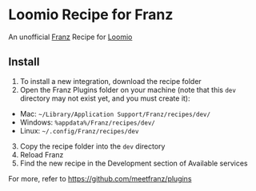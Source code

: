 # Loomio Recipe for Franz

An unofficial [Franz](https://meetfranz.com) Recipe for [Loomio](https://Loomio.org)


## Install

1. To install a new integration, download the recipe folder
2. Open the Franz Plugins folder on your machine (note that this `dev` directory may not exist yet, and you must create it):
  * Mac: `~/Library/Application Support/Franz/recipes/dev/`
  * Windows: `%appdata%/Franz/recipes/dev/`
  * Linux: `~/.config/Franz/recipes/dev`
3. Copy the recipe folder into the `dev` directory
4. Reload Franz
5. Find the new recipe in the Development section of Available services

For more, refer to https://github.com/meetfranz/plugins
